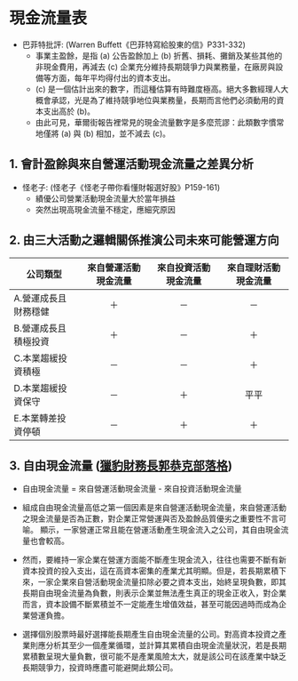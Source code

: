 # 現金流量表

- 巴菲特批評: (Warren Buffett《巴菲特寫給股東的信》P331-332)
    - 事業主盈餘，是指 (a) 公告盈餘加上 (b) 折舊、損耗、攤銷及某些其他的非現金費用，再減去 (c) 企業充分維持長期競爭力與業務量，在廠房與設備等方面，每年平均得付出的資本支出。
    - (c) 是一個估計出來的數字，而這種估算有時難度極高。絕大多數經理人大概會承認，光是為了維持競爭地位與業務量，長期而言他們必須動用的資本支出高於 (b)。
    - 由此可見，華爾街報告裡常見的現金流量數字是多麼荒謬：此類數字慣常地僅將 (a) 與 (b) 相加，並不減去 (c)。

## 1. 會計盈餘與來自營運活動現金流量之差異分析

- 怪老子: (怪老子《怪老子帶你看懂財報選好股》P159-161)
    - 績優公司營業活動現金流量大於當年損益 
    - 突然出現高現金流量不穩定，應細究原因

## 2. 由三大活動之邏輯關係推演公司未來可能營運方向

|公司類型|來自營運活動現金流量|來自投資活動現金流量|來自理財活動現金流量|
|---|:-:|:-:|:-:|
|A.營運成長且財務穩健|＋|－|－|
|B.營運成長且積極投資|＋|－|＋|
|C.本業趨緩投資積極|－|－|＋|
|D.本業趨緩投資保守|－|＋|平平|
|E.本業轉差投資停頓|－|＋|＋|

## 3. 自由現金流量 ([獵豹財務長郭恭克部落格](http://tigercsia3.pixnet.net/blog/post/29374996-%E4%BD%95%E8%AC%82%E8%87%AA%E7%94%B1%E7%8F%BE%E9%87%91%E6%B5%81%E9%87%8F%EF%BC%9F))

- 自由現金流量 = 來自營運活動現金流量 - 來自投資活動現金流量

- 組成自由現金流量高低之第一個因素是來自營運活動現金流量，來自營運活動之現金流量是否為正數，對企業正常營運與否及盈餘品質優劣之重要性不言可喻。&nbsp;顯示，一家營運正常且能在營運活動產生現金流入之公司，其自由現金流量也會較高。

- 然而，要維持一家企業在營運方面能不斷產生現金流入，往往也需要不斷有新資本投資的投入支出，這在高資本密集的產業尤其明顯。但是，若長期累積下來，一家企業來自營活動現金流量扣除必要之資本支出，始終呈現負數，即其長期自由現金流量為負數，則表示企業並無法產生真正的現金正收入，對企業而言，資本設備不斷累積並不一定能產生增值效益，甚至可能因過時而成為企業營運負擔。

- 選擇個別股票時最好選擇能長期產生自由現金流量的公司。對高資本投資之產業則應分析其至少一個產業循環，並計算其累積自由現金流量狀況，若是長期累積數呈現大量負數，很可能不是產業風險太大，就是該公司在該產業中缺乏長期競爭力，投資時應盡可能避開此類公司。
